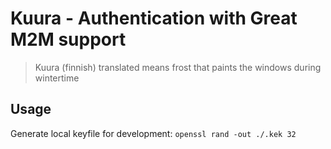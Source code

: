 # Kuura - Authentication with Great M2M support

> Kuura (finnish) translated means frost that paints the windows during wintertime

## Usage

Generate local keyfile for development: `openssl rand -out ./.kek 32`
